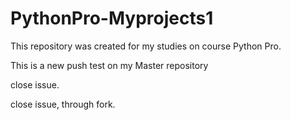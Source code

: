 # PythonPro-Myprojects1
This repository was created for my studies on course Python Pro.

This is a new push test on my Master repository

close issue.

close issue, through fork.